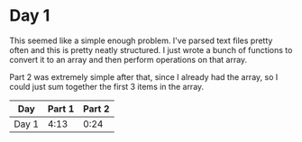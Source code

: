 # Day 1

This seemed like a simple enough problem. I've parsed text files pretty often and this is pretty neatly structured.
I just wrote a bunch of functions to convert it to an array and then perform operations on that array.

Part 2 was extremely simple after that, since I already had the array, so I could just sum together the first 3 items in the array.

| Day   | Part 1 | Part 2 |
| ----- | ------ | ------ |
| Day 1 | 4:13   | 0:24   |

